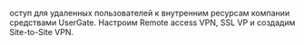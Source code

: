 оступ для удаленных пользователей к внутренним ресурсам компании средствами UserGate. Настроим Remote access VPN, SSL VP и создадим Site-to-Site VPN.